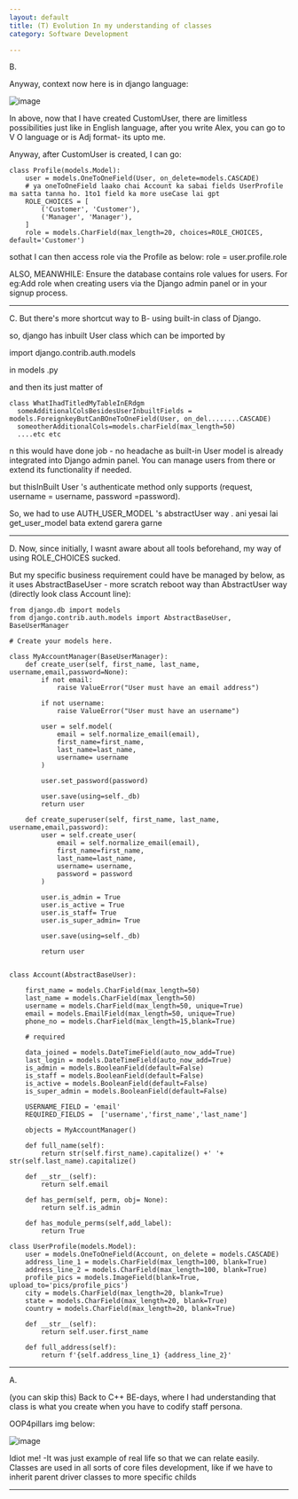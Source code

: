```yaml
---
layout: default
title: (T) Evolution In my understanding of classes
category: Software Development

---
```

B.

Anyway, context now here is in django language:

![image](https://github.com/user-attachments/assets/0990d4a9-ab13-428f-af09-13078de42a3d)

In above, now that I have created CustomUser, there are limitless possibilities just like in English language, after you write Alex, you can go to V O language or is Adj format- its upto me.

Anyway, after CustomUser is created, I can go:
```
class Profile(models.Model):
    user = models.OneToOneField(User, on_delete=models.CASCADE)
    # ya oneToOneField laako chai Account ka sabai fields UserProfile ma satta tanna ho. 1to1 field ka more useCase lai gpt
    ROLE_CHOICES = [
        ('Customer', 'Customer'),
        ('Manager', 'Manager'),
    ]
    role = models.CharField(max_length=20, choices=ROLE_CHOICES, default='Customer')
```

sothat I can then access role via the Profile as below:
role = user.profile.role

ALSO, MEANWHILE:
Ensure the database contains role values for users. 
For eg:Add role when creating users via the Django admin panel or in your signup process.

---
C.
But there's more shortcut way to B- using built-in class of Django.

so, django has inbuilt User class which can be imported by

import django.contrib.auth.models 

in models .py

and then its just matter of 
```
class WhatIhadTitledMyTableInERdgm
  someAdditionalColsBesidesUserInbuiltFields = models.ForeignkeyButCanBOneToOneField(User, on_del........CASCADE)
  someotherAdditionalCols=models.charField(max_length=50)
  ....etc etc
```
n this would have done job - no headache as built-in User model is already integrated into Django admin panel. You can manage users from there or extend its functionality if needed.

but thisInBuilt User 's authenticate method only supports (request, username = username, password =password).

So, we had to use AUTH_USER_MODEL 's abstractUser way . ani yesai lai get_user_model bata extend garera garne

---
D. Now, since initially, I wasnt aware about all tools beforehand, my way of using ROLE_CHOICES sucked. 

But my specific business requirement could have be managed by below, as it uses AbstractBaseUser - more scratch reboot way than AbstractUser way (directly look class Account line):

```
from django.db import models
from django.contrib.auth.models import AbstractBaseUser, BaseUserManager

# Create your models here.

class MyAccountManager(BaseUserManager):
    def create_user(self, first_name, last_name, username,email,password=None):
        if not email:
            raise ValueError("User must have an email address")
        
        if not username:
            raise ValueError("User must have an username")
        
        user = self.model(
            email = self.normalize_email(email),
            first_name=first_name,
            last_name=last_name, 
            username= username
        )

        user.set_password(password)

        user.save(using=self._db)
        return user

    def create_superuser(self, first_name, last_name, username,email,password):
        user = self.create_user(
            email = self.normalize_email(email),
            first_name=first_name,
            last_name=last_name, 
            username= username,
            password = password
        )

        user.is_admin = True
        user.is_active = True
        user.is_staff= True
        user.is_super_admin= True

        user.save(using=self._db)

        return user


class Account(AbstractBaseUser):

    first_name = models.CharField(max_length=50)
    last_name = models.CharField(max_length=50)
    username = models.CharField(max_length=50, unique=True)
    email = models.EmailField(max_length=50, unique=True)
    phone_no = models.CharField(max_length=15,blank=True)

    # required

    data_joined = models.DateTimeField(auto_now_add=True)
    last_login = models.DateTimeField(auto_now_add=True)
    is_admin = models.BooleanField(default=False)
    is_staff = models.BooleanField(default=False)
    is_active = models.BooleanField(default=False)
    is_super_admin = models.BooleanField(default=False)

    USERNAME_FIELD = 'email'
    REQUIRED_FIELDS =  ['username','first_name','last_name']

    objects = MyAccountManager()

    def full_name(self):
        return str(self.first_name).capitalize() +' '+ str(self.last_name).capitalize()

    def __str__(self):
        return self.email

    def has_perm(self, perm, obj= None):
        return self.is_admin
    
    def has_module_perms(self,add_label):
        return True

class UserProfile(models.Model):
    user = models.OneToOneField(Account, on_delete = models.CASCADE)    
    address_line_1 = models.CharField(max_length=100, blank=True)
    address_line_2 = models.CharField(max_length=100, blank=True)
    profile_pics = models.ImageField(blank=True, upload_to='pics/profile_pics')
    city = models.CharField(max_length=20, blank=True)
    state = models.CharField(max_length=20, blank=True)
    country = models.CharField(max_length=20, blank=True)

    def __str__(self):
        return self.user.first_name

    def full_address(self):
        return f'{self.address_line_1} {address_line_2}'
```

---
A.

(you can skip this) Back to C++ BE-days, where I had understanding that class is what you create when you have to codify staff persona.

OOP4pillars img below:

![image](https://github.com/user-attachments/assets/19cc0d28-ce51-42ec-85a2-00615acb5a86)

Idiot me! -It was just example of real life so that we can relate easily. Classes are used in all sorts of core files development, like if we have to inherit parent driver classes to more specific childs

---



